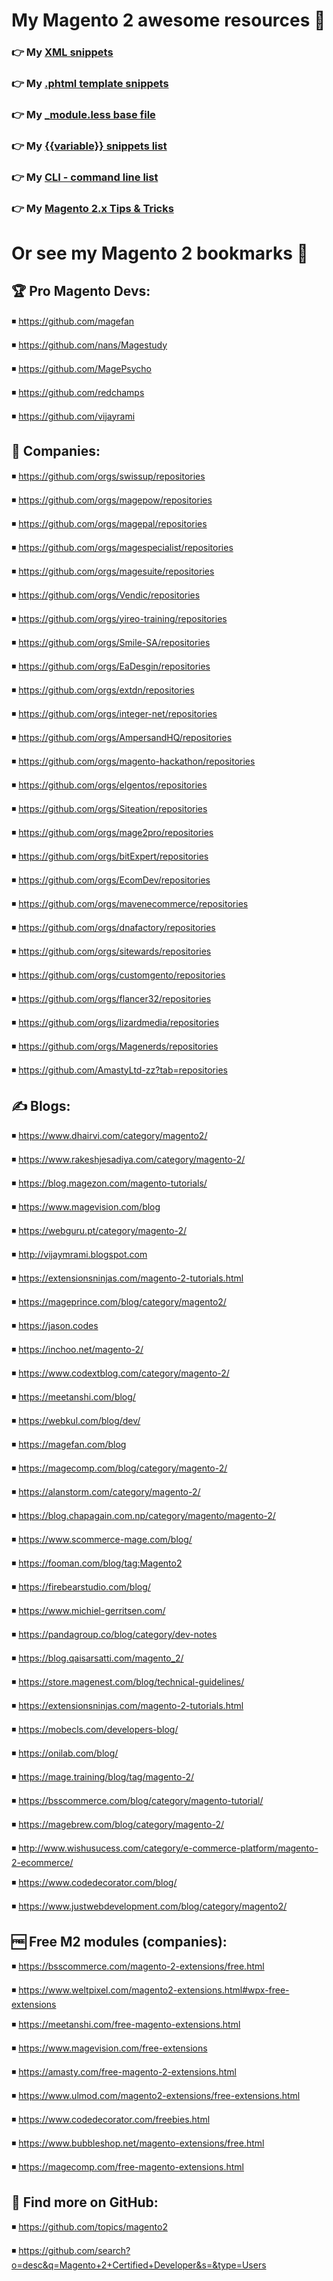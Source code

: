 # My Magento 2 awesome resources :star_struck:

### :point_right: My [XML snippets](https://github.com/jq91/magento2-handy-snippets/blob/master/xml.md)
### :point_right: My [.phtml template snippets](https://github.com/jq91/magento2-handy-snippets/blob/master/phtml.md)
### :point_right: My [_module.less base file](https://github.com/jq91/magento2-handy-snippets/blob/master/_module.less)
### :point_right: My [{{variable}} snippets list](https://github.com/jq91/magento2-handy-snippets/blob/master/curly-braces-variable.md)
### :point_right: My [CLI - command line list](https://github.com/jq91/magento2-handy-snippets/blob/master/CLI-commands.md)
### :point_right: My [Magento 2.x Tips & Tricks](https://github.com/jq91/magento2-handy-snippets/blob/master/tips%26tricks.md)

# Or see my Magento 2 bookmarks :star_struck:

## :trophy:	Pro Magento Devs:

:black_medium_small_square: https://github.com/magefan

:black_medium_small_square: https://github.com/nans/Magestudy

:black_medium_small_square: https://github.com/MagePsycho

:black_medium_small_square: https://github.com/redchamps

:black_medium_small_square: https://github.com/vijayrami

## :office: Companies:

:black_medium_small_square: https://github.com/orgs/swissup/repositories

:black_medium_small_square: https://github.com/orgs/magepow/repositories

:black_medium_small_square: https://github.com/orgs/magepal/repositories

:black_medium_small_square: https://github.com/orgs/magespecialist/repositories

:black_medium_small_square: https://github.com/orgs/magesuite/repositories

:black_medium_small_square: https://github.com/orgs/Vendic/repositories

:black_medium_small_square: https://github.com/orgs/yireo-training/repositories

:black_medium_small_square: https://github.com/orgs/Smile-SA/repositories

:black_medium_small_square: https://github.com/orgs/EaDesgin/repositories

:black_medium_small_square: https://github.com/orgs/extdn/repositories

:black_medium_small_square: https://github.com/orgs/integer-net/repositories

:black_medium_small_square: https://github.com/orgs/AmpersandHQ/repositories

:black_medium_small_square: https://github.com/orgs/magento-hackathon/repositories

:black_medium_small_square: https://github.com/orgs/elgentos/repositories

:black_medium_small_square: https://github.com/orgs/Siteation/repositories

:black_medium_small_square: https://github.com/orgs/mage2pro/repositories

:black_medium_small_square: https://github.com/orgs/bitExpert/repositories

:black_medium_small_square: https://github.com/orgs/EcomDev/repositories

:black_medium_small_square: https://github.com/orgs/mavenecommerce/repositories

:black_medium_small_square: https://github.com/orgs/dnafactory/repositories

:black_medium_small_square: https://github.com/orgs/sitewards/repositories

:black_medium_small_square: https://github.com/orgs/customgento/repositories

:black_medium_small_square: https://github.com/orgs/flancer32/repositories

:black_medium_small_square: https://github.com/orgs/lizardmedia/repositories

:black_medium_small_square: https://github.com/orgs/Magenerds/repositories

:black_medium_small_square: https://github.com/AmastyLtd-zz?tab=repositories


## :writing_hand:	 Blogs:

:black_medium_small_square: https://www.dhairvi.com/category/magento2/

:black_medium_small_square: https://www.rakeshjesadiya.com/category/magento-2/

:black_medium_small_square: https://blog.magezon.com/magento-tutorials/

:black_medium_small_square: https://www.magevision.com/blog

:black_medium_small_square: https://webguru.pt/category/magento-2/

:black_medium_small_square: http://vijaymrami.blogspot.com

:black_medium_small_square: https://extensionsninjas.com/magento-2-tutorials.html

:black_medium_small_square: https://mageprince.com/blog/category/magento2/

:black_medium_small_square: https://jason.codes

:black_medium_small_square: https://inchoo.net/magento-2/

:black_medium_small_square: https://www.codextblog.com/category/magento-2/

:black_medium_small_square: https://meetanshi.com/blog/

:black_medium_small_square: https://webkul.com/blog/dev/

:black_medium_small_square: https://magefan.com/blog

:black_medium_small_square: https://magecomp.com/blog/category/magento-2/

:black_medium_small_square: https://alanstorm.com/category/magento-2/

:black_medium_small_square: https://blog.chapagain.com.np/category/magento/magento-2/

:black_medium_small_square: https://www.scommerce-mage.com/blog/

:black_medium_small_square: https://fooman.com/blog/tag:Magento2

:black_medium_small_square: https://firebearstudio.com/blog/

:black_medium_small_square: https://www.michiel-gerritsen.com/

:black_medium_small_square: https://pandagroup.co/blog/category/dev-notes

:black_medium_small_square: https://blog.qaisarsatti.com/magento_2/

:black_medium_small_square: https://store.magenest.com/blog/technical-guidelines/

:black_medium_small_square: https://extensionsninjas.com/magento-2-tutorials.html

:black_medium_small_square: https://mobecls.com/developers-blog/

:black_medium_small_square: https://onilab.com/blog/

:black_medium_small_square: https://mage.training/blog/tag/magento-2/

:black_medium_small_square: https://bsscommerce.com/blog/category/magento-tutorial/

:black_medium_small_square: https://magebrew.com/blog/category/magento-2/

:black_medium_small_square: http://www.wishusucess.com/category/e-commerce-platform/magento-2-ecommerce/

:black_medium_small_square: https://www.codedecorator.com/blog/

:black_medium_small_square: https://www.justwebdevelopment.com/blog/category/magento2/


## :free: Free	M2 modules (companies):

:black_medium_small_square: https://bsscommerce.com/magento-2-extensions/free.html

:black_medium_small_square: https://www.weltpixel.com/magento2-extensions.html#wpx-free-extensions

:black_medium_small_square: https://meetanshi.com/free-magento-extensions.html

:black_medium_small_square: https://www.magevision.com/free-extensions

:black_medium_small_square: https://amasty.com/free-magento-2-extensions.html

:black_medium_small_square: https://www.ulmod.com/magento2-extensions/free-extensions.html

:black_medium_small_square: https://www.codedecorator.com/freebies.html

:black_medium_small_square: https://www.bubbleshop.net/magento-extensions/free.html

:black_medium_small_square: https://magecomp.com/free-magento-extensions.html


## :rocket: Find more on GitHub:
:black_medium_small_square: https://github.com/topics/magento2

:black_medium_small_square: https://github.com/search?o=desc&q=Magento+2+Certified+Developer&s=&type=Users
